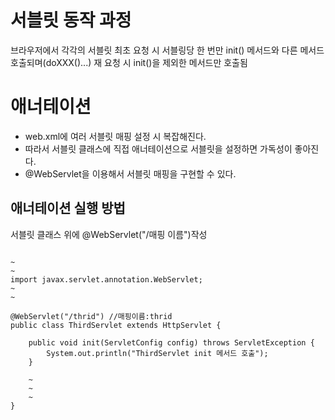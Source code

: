 서블릿 동작 과정
==================

브라우저에서 각각의 서블릿 최초 요청 시 서블링당 한 번만 init() 메서드와 다른 메서드 호출되며(doXXX()...) 재 요청 시 init()을 제외한 메서드만 호출됨


애너테이션
===============

* web.xml에 여러 서블릿 매핑 설정 시 복잡해진다.
* 따라서 서블릿 클래스에 직접 애너테이션으로 서블릿을 설정하면 가독성이 좋아진다.
* @WebServlet을 이용해서 서블릿 매핑을 구현할 수 있다.

애너테이션 실행 방법
---------------

서블릿 클래스 위에
@WebServlet("/매핑 이름")작성

```

~
~
import javax.servlet.annotation.WebServlet;
~
~

@WebServlet("/thrid") //매핑이름:thrid
public class ThirdServlet extends HttpServlet {

	public void init(ServletConfig config) throws ServletException {
		System.out.println("ThirdServlet init 메서드 호출");
	}

	~
	~
	~
}
```
